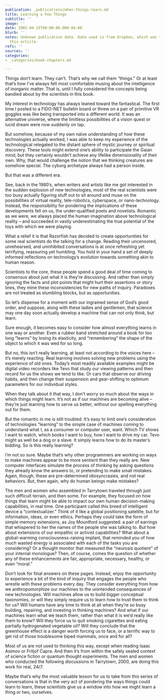 ```yaml
---
publication: _publications/when-things-learn.md
title: Learning a Few Things
subtitle: ''
image: ''
date: 2002-04-15T00:00:00.000-04:00
blurb: ''
notes: Unknown publication date. Date used is from Dropbox, which was the source for
  this article.
refs: ''
sources: ''
categories:
- _categories/book-chapters.md

---
```

Things don’t learn. They can’t. That’s why we call them “things.” Or at least that’s how I’ve always felt most comfortable musing about the intelligence of inorganic matter. That is, until I fully considered the concepts being bandied about by the scientists in this book.

My interest in technology has always leaned toward the fantastical. The first time I posted to a FIDO-NET bulletin board or threw on a pair of primitive VR goggles was like being transported into a different world. It was an alternative universe, where the limitless possibilities of a vision quest or lucid dream were now suddenly on tap.

But somehow, because of my own naïve understanding of how these technologies actually worked, I was able to keep my experience of the technological relegated to the distant sphere of mystic journey or spiritual discovery. These tools might extend one’s ability to participate the Gaian mind, but they certainly wouldn’t achieve any lifelike dimensionality of their own. Why, that would challenge the notion that we thinking creatures are somehow special. The cyborg archetype always had a person inside.

But that was a different era.

See, back in the 1980’s, when writers and artists like me got interested in the sudden explosion of new technologies, most of the real scientists were too busy actually figuring stuff out to sit around and muse on the possibilities of virtual reality, tele-robotics, cyberspace, or nano-technology. Instead, the responsibility for pondering the implications of these developments fell on us, the under-qualified poets and novelists. Romantic as we were, we always placed the human imagination above technological reality – and succeeded in vastly underestimating the true potential of the toys with which we were playing.

What a relief it is that Razorfish has decided to create opportunities for some real scientists do the talking for a change. Reading their uncensored, unrehearsed, and uninhibited conversations is at once refreshing yet terrifying, reassuring yet humbling. You hold in your hand a set of deeply informed reflections on technology’s evolution towards something akin to human reason.

Scientists to the core, these people spend a good deal of time coming to consensus about just what it is they’re discussing. And rather than simply ignoring the facts and plot points that might hurt their assertions or story lines, they mine these inconsistencies for new paths of inquiry. Paradoxes are not treated as stumbling blocks, but as opportunities.

So let’s dispense for a moment with our ingrained sense of God’s good order, and suppose, along with these ladies and gentlemen, that science may one day soon actually develop a machine that can not only think, but learn.

Sure enough, it becomes easy to consider how almost everything learns in one way or another. Even a rubber band stretched around a book for too long “learns” by losing its elasticity, and “remembering” the shape of the object to which it was wed for so long.

But no, this isn’t really learning, at least not according to the voices here – it’s merely reacting. Real learning involves solving new problems using the experience of old ones. Today’s most readily available examples might be digital video recorders like Tevo that study our viewing patterns and then record for us the shows we tend to like. Or cars that observe our driving habits, and then change their suspension and gear-shifting to optimum parameters for our individual styles.

When they talk about it that way, I don’t worry so much about the ways in which things might learn. It’s not as if our machines are becoming alive – they’re just learning how to serve us better, without our spelling everything out for them.

But the romantic in me is still troubled. It’s easy to limit one’s consideration of technologies “learning” to the simple case of machines coming to understand what I, as a consumer or computer user, want. Which TV shows I want to watch, which books I want to buy, how I want to drive my car. Tevo might as well be a dog or a slave. It simply learns how to do its master’s bidding. So is this really learning?

I’m not so sure. Maybe that’s why other programmers are working on ways to make machines appear to be more sentient than they really are. New computer interfaces simulate the process of thinking by asking questions they already know the answers to, or pretending to make small mistakes. Again, though, these are pre-determined idiosyncrasies, and not real behaviors. But, then again, why do human beings make mistakes?

The men and women who assembled in Tarrytown traveled through just such difficult terrain, and then some. For example, they focused on how things that learn might be able to impact our own human decision-making capabilities, in real time. One participant called this breed of intelligent device a “contextualizer.” Think of it like a global positioning satellite, but for information, ideas, or even ethics. Perhaps they could take the form of simple memory extensions, as Joy Mountford suggested: a pair of earrings that whispered to her the names of the people she was talking to. But how about extensions of our empathic or  activist capabilities? What about a global-warming consciousness-raising implant, that reminded you of how much wasted energy is associated with each of the tasks you are considering? Or a thought monitor that measured the “neurosis quotient” of your internal monologue? Then, of course, comes the question of whether any of these enhancements are fair, appropriate, necessary, healthy, or even “moral.”

Don’t look for final answers on these pages. Instead, enjoy the opportunity to experience a bit of the kind of inquiry that engages the people who wrestle with these problems every day. They consider everything from how we anthropomorphize our machines to the unintended consequences of new technologies. Will machines allow us to build bigger conceptual taxonomies, or will they simply require us to learn how to trust them to think for us? Will humans have any time to think at all when they’re so busy building, repairing, and investing in thinking machines? And what if our machines learn what we teach them, rather than what it is we’d really like them to know? Will they force us to quit smoking cigarettes and eating partially hydrogenated vegetable oil? Will they conclude that the greenhouse effect is a danger worth forcing us to face, or a terrific way to get rid of those troublesome biped mammals, once and for all?

Most of us are not used to thinking this way, except when reading Isaac Asimov or Fritjof Capra. And then it’s from within the safely sealed context of science fiction or quantum thought experiments. The men and women who conducted the following discussions in Tarrytown, 2000, are doing this work for real, 24/7.

Maybe that’s why the most valuable lesson for us to take from this series of conversations is that in the very act of pondering the ways things could learn to learn, these scientists give us a window into how we might learn a thing or two, ourselves.